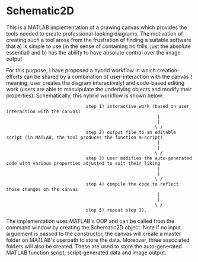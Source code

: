 # Schematic2D

This is a MATLAB implementation of a drawing canvas which provides the tools needed to create professional-looking diagrams.
The motivation of creating such a tool arose from the frustration of finding a suitable software that a) is simple to use (in the 
sense of containing no frills, just the absolute essential) and b) has the ability to have absolute control over the image output. 

For this purpose, I have proposed a hybrid workflow in which creation-efforts can be shared by a combination of user-interaction 
with the canvas ( meaning, user creates the diagram interactively) and code-based editing work (users are able to manuipulate the underlying
objects and modify their properties). Schematically, this hybrid workflow is shown below:

                          
                                  step 1) interactive work (based on user interaction with the canvas)
                                                             |
                                                             |
                                                            \ /
                                  step 2) output file to an editable script (in MATLAB, the tool produces the function m-script) 
                                                             |
                                                             |
                                                            \ /
                                  step 3) user modifies the auto-generated code with various properties adjusted to suit their liking
                                                             |
                                                             |
                                                            \ /
                                  step 4) compile the code to reflect those changes on the canvas 
                                                             |
                                                             |
                                                            \ /
                                  step 5) repeat step 1).

The implementation uses MATLAB's OOP and can be called from the command window by creating the Schematic2D object. Note if no input arguement 
is passed to the constructor, the canvas will create a master folder on MATLAB's userpath to store the data. Moreover, three associated folders
will also be created. These are used to store the auto-generated MATLAB function script, script-generated data and image output. 
